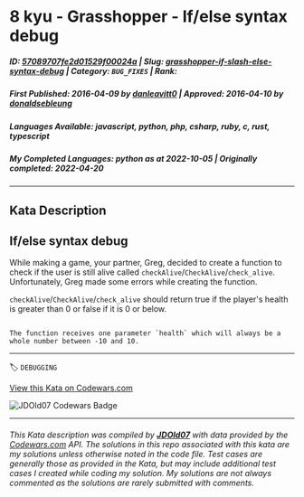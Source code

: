 # 8 kyu - Grasshopper - If/else syntax debug

##### **ID**: [57089707fe2d01529f00024a](https://www.codewars.com/kata/57089707fe2d01529f00024a) | **Slug**: [grasshopper-if-slash-else-syntax-debug](https://www.codewars.com/kata/57089707fe2d01529f00024a) | **Category**: `BUG_FIXES` | **Rank**: <span style="color:white">8 kyu</span>

##### **First Published**: 2016-04-09 ***by*** [danleavitt0](https://www.codewars.com/users/danleavitt0) | **Approved**: 2016-04-10 ***by*** [donaldsebleung](https://www.codewars.com/users/donaldsebleung)

##### **Languages Available**: javascript, python, php, csharp, ruby, c, rust, typescript

##### **My Completed Languages**: python ***as at*** 2022-10-05 | **Originally completed**: 2022-04-20

---

## Kata Description


## If/else syntax debug



While making a game, your partner, Greg, decided to create a function to check if the user is still alive called `checkAlive`/`CheckAlive`/`check_alive`. Unfortunately, Greg made some errors while creating the function.



`checkAlive`/`CheckAlive`/`check_alive` should return true if the player's health is greater than 0 or false if it is 0 or below. 



```if-not:csharp

The function receives one parameter `health` which will always be a whole number between -10 and 10.

```



---


🏷 `DEBUGGING`


[View this Kata on Codewars.com](https://www.codewars.com/kata/57089707fe2d01529f00024a)

![](https://www.codewars.com/users/jdold07/badges/large "JDOld07 Codewars Badge")

---

###### *This Kata description was compiled by [**JDOld07**](https://tpstech.dev) with data provided by the [Codewars.com](https://www.codewars.com) API.  The solutions in this repo associated with this kata are my solutions unless otherwise noted in the code file.  Test cases are generally those as provided in the Kata, but may include additional test cases I created while coding my solution.  My solutions are not always commented as the solutions are rarely submitted with comments.*
